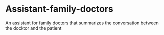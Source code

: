 # Assistant-family-doctors
An assistant for family doctors that summarizes the conversation between the docktor and the patient

